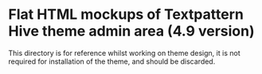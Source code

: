 # Flat HTML mockups of Textpattern Hive theme admin area (4.9 version)

This directory is for reference whilst working on theme design, it is not required for installation of the theme, and should be discarded.
